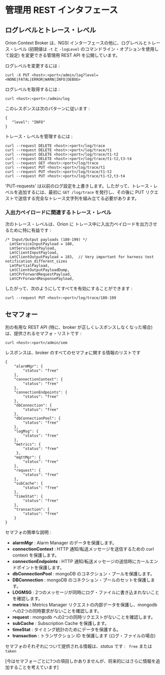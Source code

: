 # 管理用 REST インタフェース

## ログレベルとトレース・レベル

Orion Context Broker は、NGSI インターフェースの他に、ログレベルとトレース・レベル (初期値は `-t` と `-logLevel` のコマンドライン・オプションを使用して設定) を変更できる管理用 REST API を公開しています。

ログレベルを変更するには :

```
curl -X PUT <host>:<port>/admin/log?level=<NONE|FATAL|ERROR|WARN|INFO|DEBUG>
```

ログレベルを取得するには :

```
curl <host>:<port>:/admin/log
```

このレスポンスは次のパターンに従います :

```
{
   "level": "INFO"
}
```

トレース・レベルを管理するには :

```
curl --request DELETE <host>:<port>/log/trace
curl --request DELETE <host>:<port>/log/trace/t1
curl --request DELETE <host>:<port>/log/trace/t1-t2
curl --request DELETE <host>:<port>/log/trace/t1-t2,t3-t4
curl --request GET <host>:<port>/log/trace
curl --request PUT <host>:<port>/log/trace/t1
curl --request PUT <host>:<port>/log/trace/t1-t2
curl --request PUT <host>:<port>/log/trace/t1-t2,t3-t4
```

'PUT-requests' は以前のログ設定を上書きします。したがって、トレース・レベルを追加するには、最初に `GET /log/trace` を発行し、その後に PUT リクエストで送信する完全なトレース文字列を組み立てる必要があります。

### 入出力ペイロードに関連するトレース・レベル

次のトレース・レベルは、Orion に トレース中に入出力ペイロードを出力させるために特に有益です :

```
/* Input/Output payloads (180-199) */
  LmtServiceInputPayload = 180,
  LmtServiceOutPayload,
  LmtClientInputPayload,
  LmtClientOutputPayload = 183,  // Very important for harness test notification_different_sizes
  LmtPartialPayload,
  LmtClientOutputPayloadDump,
  LmtCPrForwardRequestPayload,
  LmtCPrForwardResponsePayload,
```

したがって、次のようにしてすべてを有効にすることができます :

```
curl --request PUT <host>:<port>/log/trace/180-199
```

## セマフォー

別の有用な REST API (特に、broker が正しくレスポンスしなくなった場合) は、提供されるセマフォ・リストです :

```
curl <host>:<port>/admin/sem
```

レスポンスは、broker のすべてのセマフォに関する情報のリストです

```
{
    "alarmMgr": {
        "status": "free"
    },
    "connectionContext": {
        "status": "free"
    },
    "connectionEndpoints": {
        "status": "free"
    },
    "dbConnection": {
        "status": "free"
    },
    "dbConnectionPool": {
        "status": "free"
    },
    "logMsg": {
        "status": "free"
    },
    "metrics": {
        "status": "free"
     },
    "mqttMgr": {
        "status": "free"
    },
    "request": {
        "status": "free"
    },
    "subCache": {
        "status": "free"
    },
    "timeStat": {
        "status": "free"
    },
    "transaction": {
        "status": "free"
    }
}
```

セマフォの簡単な説明 :  

* **alarmMgr** : Alarm Manager のデータを保護します。
* **connectionContext** : HTTP 通知/転送メッセージを送信するための curl context を保護します。
* **connectionEndpoints** : HTTP 通知/転送メッセージの送信時にカールエンドポイントを保護します。
* **dbConnectionPool** : mongoDB のコネクション・プールを保護します。
* **DBConnection** : mongoDB のコネクション・プールのセットを保護します。
* **LOGMSG** : 2つのメッセージが同時にログ・ファイルに書き込まれないことを確認します。
* **metrics** : Metrics Manager リクエストの内部データを保護し、mongodb への2つの同時要求がないことを確認します。
* **request** : mongodb への2つの同時リクエストがないことを確認します。
* **subCache** : Subscription Cache を保護します。
* **timeStat** : タイミング統計のためにデータを保護する。
* **transaction** : トランザクション ID を保護します (ログ・ファイルの場合)

セマフォのそれぞれについて提供される情報は、*status* です : ` free` または `taken`

[今はセマフォーごとに1つの項目しかありませんが、将来的にはさらに情報を追加することを考えています]
